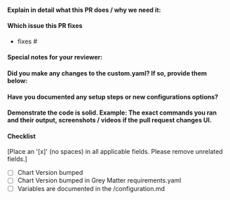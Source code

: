<!-- Thanks for contributing to our Helm Charts.  Please be as thorough as possible when answering the below questions so that reviewers can quickly review your PR-->

<!-- Please provide answers to the following questions -->

#### Explain in detail what this PR does / why we need it:

<!-- If this PR resolves an existing issue, provide the number after the # below to link the PR and issue together -->
#### Which issue this PR fixes 

- fixes #

#### Special notes for your reviewer:

#### Did you make any changes to the custom.yaml?  If so, provide them below:


#### Have you documented any setup steps or new configurations options?



#### Demonstrate the code is solid. Example: The exact commands you ran and their output, screenshots / videos if the pull request changes UI.


#### Checklist
[Place an '[x]' (no spaces) in all applicable fields. Please remove unrelated fields.]
- [ ] Chart Version bumped
- [ ] Chart Version bumped in Grey Matter requirements.yaml
- [ ] Variables are documented in the <chart>/configuration.md
